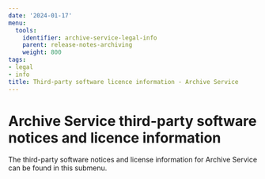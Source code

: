 ```yaml
---
date: '2024-01-17'
menu:
  tools:
    identifier: archive-service-legal-info
    parent: release-notes-archiving
    weight: 800
tags:
- legal
- info
title: Third-party software licence information - Archive Service
---
```


# Archive Service third-party software notices and licence information

The third-party software notices and license information for Archive Service can be found in this submenu.